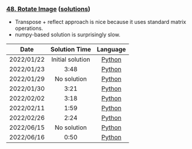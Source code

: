 ### [48. Rotate Image](https://leetcode.com/problems/rotate-image/) ([solutions](https://github.com/pete-debiase/Comprog/blob/main/Solutions/48.%20Rotate%20Image/))
- Transpose + reflect approach is nice because it uses standard matrix operations.
- numpy-based solution is surprisingly slow.

|    Date    |  Solution Time   |                                                       Language                                                        |
|:----------:|:----------------:|:---------------------------------------------------------------------------------------------------------------------:|
| 2022/01/22 | Initial solution |      [Python](https://github.com/pete-debiase/Comprog/blob/main/Solutions/48.%20Rotate%20Image/rotate_image.py)       |
| 2022/01/23 |       3:48       | [Python](https://github.com/pete-debiase/Comprog/blob/main/Solutions/48.%20Rotate%20Image/rotate_image_2022-01-23.py) |
| 2022/01/29 |   No solution    | [Python](https://github.com/pete-debiase/Comprog/blob/main/Solutions/48.%20Rotate%20Image/rotate_image_2022-01-29.py) |
| 2022/01/30 |       3:21       | [Python](https://github.com/pete-debiase/Comprog/blob/main/Solutions/48.%20Rotate%20Image/rotate_image_2022-01-30.py) |
| 2022/02/02 |       3:18       | [Python](https://github.com/pete-debiase/Comprog/blob/main/Solutions/48.%20Rotate%20Image/rotate_image_2022-02-02.py) |
| 2022/02/11 |       1:59       | [Python](https://github.com/pete-debiase/Comprog/blob/main/Solutions/48.%20Rotate%20Image/rotate_image_2022-02-11.py) |
| 2022/02/26 |       2:24       | [Python](https://github.com/pete-debiase/Comprog/blob/main/Solutions/48.%20Rotate%20Image/rotate_image_2022-02-26.py) |
| 2022/06/15 |   No solution    | [Python](https://github.com/pete-debiase/Comprog/blob/main/Solutions/48.%20Rotate%20Image/rotate_image_2022-06-15.py) |
| 2022/06/16 |       0:50       | [Python](https://github.com/pete-debiase/Comprog/blob/main/Solutions/48.%20Rotate%20Image/rotate_image_2022-06-16.py) |
